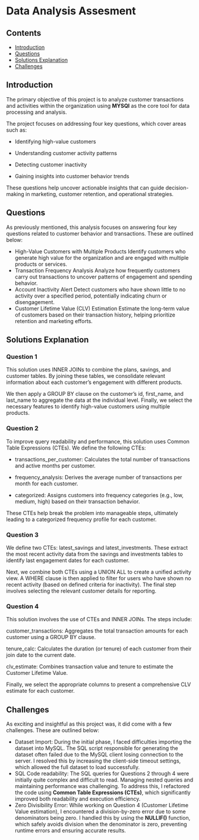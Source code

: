 # Data Analysis Assesment

## Contents
* [Introduction](#intro)
* [Questions](#quest)
* [Solutions Explanation](#Analysis)
* [Challenges](#chall)

  
<a name = intro>  </a>
## Introduction
<p> The primary objective of this project is to analyze customer transactions and activities within the organization using <b>MYSQl</b> as the core tool for data processing and analysis. </p>

<p> The project focuses on addressing four key questions, which cover areas such as:

* Identifying high-value customers

* Understanding customer activity patterns

* Detecting customer inactivity

* Gaining insights into customer behavior trends

These questions help uncover actionable insights that can guide decision-making in marketing, customer retention, and operational strategies.  </p>

<a name = quest>  </a>
## Questions
As previously mentioned, this analysis focuses on answering four key questions related to customer behavior and transactions. These are outlined below:
* High-Value Customers with Multiple Products
  Identify customers who generate high value for the organization and are engaged with multiple products or services.
* Transaction Frequency Analysis
  Analyze how frequently customers carry out transactions to uncover patterns of engagement and spending behavior.
* Account Inactivity Alert
  Detect customers who have shown little to no activity over a specified period, potentially indicating churn or disengagement.
* Customer Lifetime Value (CLV) Estimation
  Estimate the long-term value of customers based on their transaction history, helping prioritize retention and marketing efforts.

<a name = Analysis>  </a>
## Solutions Explanation
### Question 1
<p>This solution uses INNER JOINs to combine the plans, savings, and customer tables. By joining these tables, we consolidate relevant information about each customer’s engagement with different products.</p>

<p>We then apply a GROUP BY clause on the customer’s id, first_name, and last_name to aggregate the data at the individual level. Finally, we select the necessary features to identify high-value customers using multiple products.</p>

### Question 2
To improve query readability and performance, this solution uses Common Table Expressions (CTEs). We define the following CTEs:

* transactions_per_customer: Calculates the total number of transactions and active months per customer.

* frequency_analysis: Derives the average number of transactions per month for each customer.

* categorized: Assigns customers into frequency categories (e.g., low, medium, high) based on their transaction behavior.

These CTEs help break the problem into manageable steps, ultimately leading to a categorized frequency profile for each customer.

### Question 3
<p>We define two CTEs: latest_savings and latest_investments. These extract the most recent activity data from the savings and investments tables to identify last engagement dates for each customer.</p>

<p>Next, we combine both CTEs using a UNION ALL to create a unified activity view. A WHERE clause is then applied to filter for users who have shown no recent activity (based on defined criteria for inactivity). The final step involves selecting the relevant customer details for reporting.</p>

### Question 4
This solution involves the use of CTEs and INNER JOINs. The steps include:

customer_transactions: Aggregates the total transaction amounts for each customer using a GROUP BY clause.

tenure_calc: Calculates the duration (or tenure) of each customer from their join date to the current date.

clv_estimate: Combines transaction value and tenure to estimate the Customer Lifetime Value.

Finally, we select the appropriate columns to present a comprehensive CLV estimate for each customer.


<a name = chall>  </a>
## Challenges
As exciting and insightful as this project was, it did come with a few challenges. These are outlined below:
* Dataset Import: During the initial phase, I faced difficulties importing the dataset into MySQL. The SQL script responsible for generating the dataset often failed due to the MySQL client losing connection to the server. I resolved this by increasing the client-side timeout settings, which allowed the full dataset to load successfully.
* SQL Code readability: The SQL queries for Questions 2 through 4 were initially quite complex and difficult to read. Managing nested queries and maintaining performance was challenging. To address this, I refactored the code using **Common Table Expressions (CTEs)**, which significantly improved both readability and execution efficiency.
* Zero Divisibility Error: While working on Question 4 (Customer Lifetime Value estimation), I encountered a division-by-zero error due to some denominators being zero. I handled this by using the **NULLIF()** function, which safely avoids division when the denominator is zero, preventing runtime errors and ensuring accurate results.


